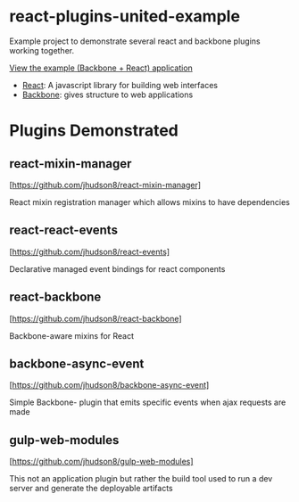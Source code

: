 react-plugins-united-example
============================

Example project to demonstrate several react and backbone plugins working together.

[View the example (Backbone + React) application](http://jhudson8.github.io/react-plugins-united-example/index.html)

* [React](http://facebook.github.io/react/): A javascript library for building web interfaces
* [Backbone](http://backbonejs.org/): gives structure to web applications

Plugins Demonstrated
============================

react-mixin-manager
------------
[https://github.com/jhudson8/react-mixin-manager]

React mixin registration manager which allows mixins to have dependencies

react-react-events
------------
[https://github.com/jhudson8/react-events]

Declarative managed event bindings for react components

react-backbone
------------
[https://github.com/jhudson8/react-backbone]

Backbone-aware mixins for React

backbone-async-event
------------
[https://github.com/jhudson8/backbone-async-event]

Simple Backbone- plugin that emits specific events when ajax requests are made

gulp-web-modules
------------
[https://github.com/jhudson8/gulp-web-modules]

This not an application plugin but rather the build tool used to run a dev server and generate the deployable artifacts